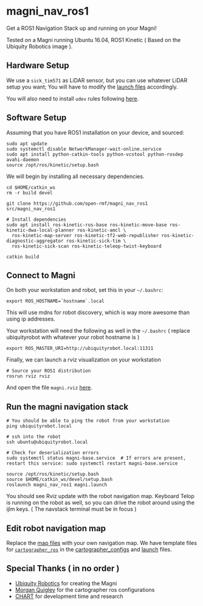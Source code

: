 # magni_nav_ros1

Get a ROS1 Navigation Stack up and running on your Magni!

Tested on a Magni running Ubuntu 16.04, ROS1 Kinetic ( Based on the Ubiquity Robotics image ).

## Hardware Setup

We use a `sick_tim571` as LiDAR sensor, but you can use whatever LiDAR setup you want; 
You will have to modify the [launch files](/launch/magni.launch) accordingly. 

You will also need to install `udev` rules following [here](https://github.com/uos/sick_tim#setting-up-udev-rules).

## Software Setup
Assuming that you have ROS1 installation on your device, and sourced:
```
sudo apt update
sudo systemctl disable NetworkManager-wait-online.service
sudo apt install python-catkin-tools python-vcstool python-rosdep avahi-daemon
source /opt/ros/kinetic/setup.bash
```

We will begin by installing all necessary dependencies.
```
cd $HOME/catkin_ws
rm -r build devel

git clone https://github.com/open-rmf/magni_nav_ros1 src/magni_nav_ros1

# Install dependencies
sudo apt install ros-kinetic-ros-base ros-kinetic-move-base ros-kinetic-dwa-local-planner ros-kinetic-amcl \
  ros-kinetic-map-server ros-kinetic-tf2-web-republisher ros-kinetic-diagnostic-aggregator ros-kinetic-sick-tim \
  ros-kinetic-sick-scan ros-kinetic-teleop-twist-keyboard

catkin build
```

## Connect to Magni
On both your workstation and robot, set this in your `~/.bashrc`:
```
export ROS_HOSTNAME=`hostname`.local
```
This will use mdns for robot discovery, which is way more awesome than using ip addresses.

Your workstation will need the following as well in the `~/.bashrc` ( replace ubiquityrobot with whatever your robot hostname is )
```
export ROS_MASTER_URI=http://ubiquityrobot.local:11311
```

Finally, we can launch a rviz visualization on your workstation
```
# Source your ROS1 distribution
rosrun rviz rviz 
```
And open the file `magni.rviz` [here](/param/magni.rviz).

## Run the magni navigation stack
```
# You should be able to ping the robot from your workstation
ping ubiquityrobot.local

# ssh into the robot
ssh ubuntu@ubiquityrobot.local

# Check for deserialization errors 
sudo systemctl status magni-base.service  # If errors are present, restart this service: sudo systemctl restart magni-base.service

source /opt/ros/kinetic/setup.bash
source $HOME/catkin_ws/devel/setup.bash
roslaunch magni_nav_ros1 magni.launch
```
You should see Rviz update with the robot navigation map.
Keyboard Telop is running on the robot as well, so you can drive the robot around using the ijlm keys. ( The navstack terminal must be in focus )

## Edit robot navigation map
Replace the [map files](/maps) with your own navigation map. We have template files for [`cartographer_ros`](https://google-cartographer-ros.readthedocs.io/en/latest/) in the [cartographer_configs](/cartographer_configs) and [launch](/launch) files.

## Special Thanks ( in no order )
* [Ubiquity Robotics](https://github.com/UbiquityRobotics/) for creating the Magni
* [Morgan Quigley](https://github.com/codebot/) for the cartographer ros configurations
* [CHART](https://github.com/sharp-rmf/) for development time and research 
